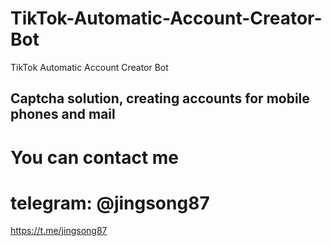 # TikTok-Automatic-Account-Creator-Bot
TikTok Automatic Account Creator Bot

## Captcha solution, creating accounts for mobile phones and mail
# You can contact me
# telegram: @jingsong87
https://t.me/jingsong87
